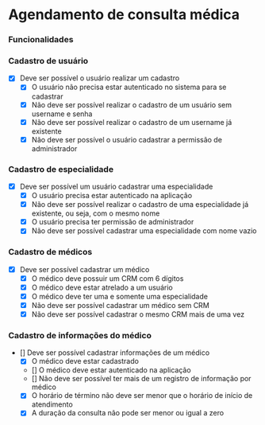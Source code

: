 # Agendamento de consulta médica

### **Funcionalidades**

### **Cadastro de usuário**

- [x] Deve ser possível o usuário realizar um cadastro
  - [x] O usuário não precisa estar autenticado no sistema para se cadastrar
  - [x] Não deve ser possível realizar o cadastro de um usuário sem username e senha
  - [x] Não deve ser possível realizar o cadastro de um username já existente
  - [x] Não deve ser possível o usuário cadastrar a permissão de administrador

### **Cadastro de especialidade**

- [x] Deve ser possível um usuário cadastrar uma especialidade
  - [x] O usuário precisa estar autenticado na aplicação
  - [x] Não deve ser possível realizar o cadastro de uma especialidade já existente, ou seja, com o mesmo nome
  - [x] O usuário precisa ter permissão de administrador
  - [x] Não deve ser possível cadastrar uma especialidade com nome vazio

### **Cadastro de médicos**

- [x] Deve ser possível cadastrar um médico
  - [x] O médico deve possuir um CRM com 6 dígitos
  - [x] O médico deve estar atrelado a um usuário
  - [x] O médico deve ter uma e somente uma especialidade
  - [x] Não deve ser possível cadastrar um médico sem CRM
  - [x] Não deve ser possível cadastrar o mesmo CRM mais de uma vez

### **Cadastro de informações do médico**

- [] Deve ser possível cadastrar informações de um médico
  - [x] O médico deve estar cadastrado
  - [] O médico deve estar autenticado na aplicação
  - [] Não deve ser possível ter mais de um registro de informação por médico
  - [x] O horário de término não deve ser menor que o horário de início de atendimento
  - [x] A duração da consulta não pode ser menor ou igual a zero
